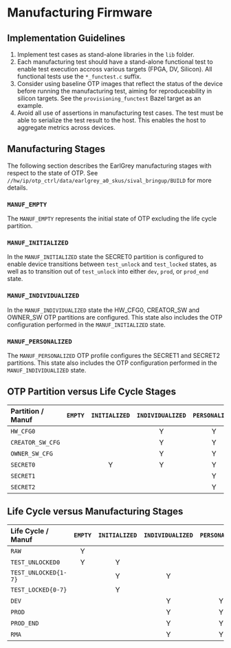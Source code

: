 # Manufacturing Firmware

## Implementation Guidelines

1. Implement test cases as stand-alone libraries in the `lib` folder.
2. Each manufacturing test should have a stand-alone functional test to enable
   test execution accross various targets (FPGA, DV, Silicon). All functional
   tests use the `*_functest.c` suffix.
3. Consider using baseline OTP images that reflect the status of the device
   before running the manufacturing test, aiming for reproduceability in
   silicon targets. See the `provisioning_functest` Bazel target as an example.
4. Avoid all use of assertions in manufacturing test cases. The test must be
   able to serialize the test result to the host. This enables the host to
   aggregate metrics across devices.

## Manufacturing Stages

The following section describes the EarlGrey manufacturing stages with respect
to the state of OTP. See `//hw/ip/otp_ctrl/data/earlgrey_a0_skus/sival_bringup/BUILD`
for more details.

### `MANUF_EMPTY`

The `MANUF_EMPTY` represents the initial state of OTP excluding the life cycle
partition.

### `MANUF_INITIALIZED`

In the `MANUF_INITIALIZED` state the SECRET0 partition is configured to enable
device transitions between `test_unlock` and `test_locked` states, as well as
to transition out of `test_unlock` into either `dev`, `prod`, or `prod_end`
state.

### `MANUF_INDIVIDUALIZED`

In the `MANUF_INDIVIDUALIZED` state the HW_CFG0, CREATOR_SW and OWNER_SW OTP
partitions are configured. This state also includes the OTP configuration
performed in the `MANUF_INITIALIZED` state.

### `MANUF_PERSONALIZED`

The `MANUF_PERSONALIZED` OTP profile configures the SECRET1 and SECRET2
partitions. This state also includes the OTP configuration performed in the
`MANUF_INDIVIDUALIZED` state.

## OTP Partition versus Life Cycle Stages

Partition / Manuf | `EMPTY` | `INITIALIZED` | `INDIVIDUALIZED` | `PERSONALIZED`
:-----------------|:-------:|:-------------:|:----------------:|:--------------:
`HW_CFG0`         |         |               | Y                | Y
`CREATOR_SW_CFG`  |         |               | Y                | Y
`OWNER_SW_CFG`    |         |               | Y                | Y
`SECRET0`         |         | Y             | Y                | Y
`SECRET1`         |         |               |                  | Y
`SECRET2`         |         |               |                  | Y

## Life Cycle versus Manufacturing Stages

Life Cycle / Manuf   | `EMPTY` | `INITIALIZED` | `INDIVIDUALIZED` | `PERSONALIZED`
:--------------------|:-------:|:-------------:|:----------------:|:--------------:
`RAW`                | Y       |               |                  |
`TEST_UNLOCKED0`     | Y       | Y             |                  |
`TEST_UNLOCKED{1-7}` |         | Y             | Y                |
`TEST_LOCKED{0-7}`   |         | Y             |                  |
`DEV`                |         |               | Y                | Y
`PROD`               |         |               | Y                | Y
`PROD_END`           |         |               | Y                | Y
`RMA`                |         |               | Y                | Y
